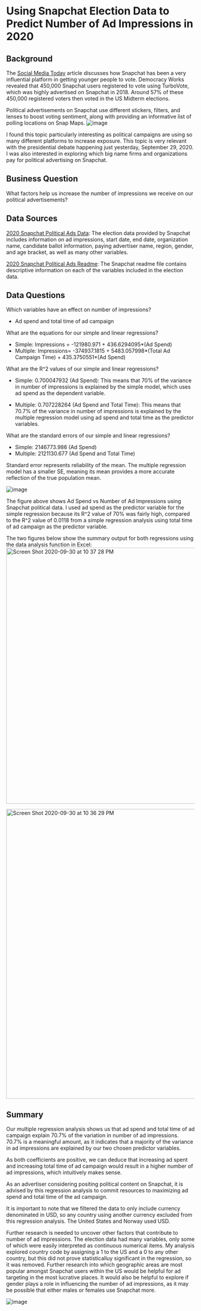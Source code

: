 # Using Snapchat Election Data to Predict Number of Ad Impressions in 2020
## Background
The [Social Media Today](https://www.socialmediatoday.com/news/data-shows-snapchat-is-highly-influential-in-getting-younger-people-to-vote/578020/) article discusses how Snapchat has been a very influential platform in getting younger people to vote. Democracy Works revealed that 450,000 Snapchat users registered to vote using TurboVote, which was highly advertised on Snapchat in 2018. Around 57% of these 450,000 registered voters then voted in the US Midterm elections.

Political advertisements on Snapchat use different stickers, filters, and lenses to boost voting sentiment, along with providing an informative list of polling locations on Snap Maps. 
![image](https://user-images.githubusercontent.com/70858878/94759057-e186ef00-036c-11eb-9258-0bb6158e0b4f.png)

I found this topic particularly interesting as political campaigns are using so many different platforms to increase exposure. This topic is very relevant with the presidential debate happening just yesterday, September 29, 2020. I was also interested in exploring which big name firms and organizations pay for political advertising on Snapchat. 

## Business Question
What factors help us increase the number of impressions we receive on our political advertisements? 

## Data Sources
[2020 Snapchat Political Ads Data](https://github.com/vickidecastro/using-snapchat-election-data-to-predict-ad-impressions/blob/master/PoliticalAds.csv): The election data provided by Snapchat includes information on ad impressions, start date, end date, organization name, candidate ballot information, paying advertiser name, region, gender, and age bracket, as well as many other variables. 

[2020 Snapchat Political Ads Readme](https://github.com/vickidecastro/using-snapchat-election-data-to-predict-ad-impressions/blob/master/snapchat%20readme.xlsx): The Snapchat readme file contains descriptive information on each of the variables included in the election data. 

## Data Questions
Which variables have an effect on number of impressions? 
- Ad spend and total time of ad campaign

What are the equations for our simple and linear regressions? 
- Simple: Impressions = -121980.971 + 436.6294095*(Ad Spend)
- Multiple: Impressions= -374937.1815 + 5483.057998*(Total Ad Campaign Time) + 435.3750551*(Ad Spend)

What are the R^2 values of our simple and linear regressions? 
- Simple: 0.700047932 (Ad Spend): This means that 70% of the variance in number of impressions is explained by the simple model, which uses ad spend as the dependent variable. 

- Multiple: 0.707228264 (Ad Spend and Total Time): This means that 70.7% of the variance in number of impressions is explained by the multiple regression model using ad spend and total time as the predictor variables. 

What are the standard errors of our simple and linear regressions? 
- Simple: 2146773.986 (Ad Spend)
- Multiple: 2121130.677 (Ad Spend and Total Time)

Standard error represents reliability of the mean. The multiple regression model has a smaller SE, meaning its mean provides a more accurate reflection of the true population mean. 

![image](https://user-images.githubusercontent.com/70858878/94759000-bdc3a900-036c-11eb-8cf7-d18ea5531277.png)

The figure above shows Ad Spend vs Number of Ad Impressions using Snapchat political data. I used ad spend as the predictor variable for the simple regression because its R^2 value of 70% was fairly high, compared to the R^2 value of 0.0118 from a simple regression analysis using total time of ad campaign as the predictor variable. 

The two figures below show the summary output for both regressions using the data analysis function in Excel:
<img width="683" alt="Screen Shot 2020-09-30 at 10 37 28 PM" src="https://user-images.githubusercontent.com/70858878/94759301-8a354e80-036d-11eb-932e-2a7904f9fd20.png">

<img width="773" alt="Screen Shot 2020-09-30 at 10 36 29 PM" src="https://user-images.githubusercontent.com/70858878/94759270-696cf900-036d-11eb-9a8c-84be99b74043.png">

## Summary
Our multiple regression analysis shows us that ad spend and total time of ad campaign explain 70.7% of the variation in number of ad impressions. 70.7% is a meaningful amount, as it indicates that a majority of the variance in ad impressions are explained by our two chosen predictor variables. 

As both coefficients are positive, we can deduce that increasing ad spent and increasing total time of ad campaign would result in a higher number of ad impressions, which intuitively makes sense. 

As an advertiser considering positing political content on Snapchat, it is advised by this regression analysis to commit resources to maximizing ad spend and total time of the ad campaign. 

It is important to note that we filtered the data to only include currency denominated in USD, so any country using another currency excluded from this regression analysis. The United States and Norway used USD. 

Further research is needed to uncover other factors that contribute to number of ad impressions. The election data had many variables, only some of which were easily interpreted as continuous numerical items. My analysis explored country code by assigning a 1 to the US and a 0 to any other country, but this did not prove statisticalluy significant in the regression, so it was removed. Further research into which geographic areas are most popular amongst Snapchat users within the US would be helpful for ad targeting in the most lucrative places. It would also be helpful to explore if gender plays a role in influencing the number of ad impressions, as it may be possible that either males or females use Snapchat more. 

![image](https://user-images.githubusercontent.com/70858878/94759446-eac48b80-036d-11eb-89d7-159d34aa1998.png)
